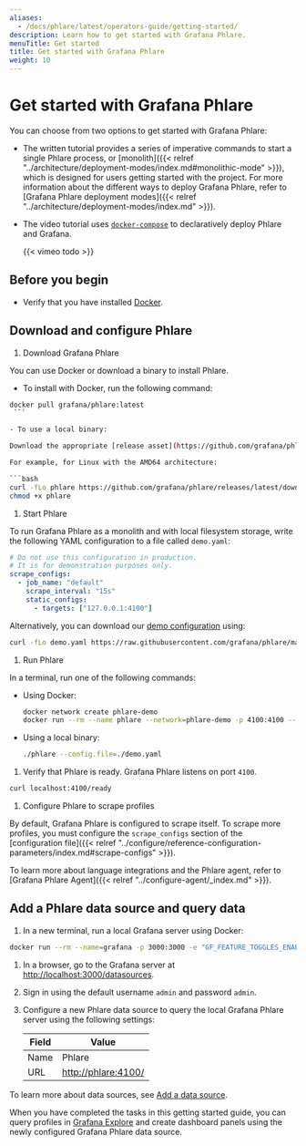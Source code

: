 ```yaml
---
aliases:
  - /docs/phlare/latest/operators-guide/getting-started/
description: Learn how to get started with Grafana Phlare.
menuTitle: Get started
title: Get started with Grafana Phlare
weight: 10
---
```


# Get started with Grafana Phlare

You can choose from two options to get started with Grafana Phlare:

- The written tutorial provides a series of imperative commands to start a single Phlare process, or [monolith]({{< relref "../architecture/deployment-modes/index.md#monolithic-mode" >}}), which is designed for users getting started with the project. For more information about the different ways to deploy Grafana Phlare, refer to [Grafana Phlare deployment modes]({{< relref "../architecture/deployment-modes/index.md" >}}).
- The video tutorial uses [`docker-compose`](https://github.com/grafana/phlare/tree/main/tools/docker-compose) to declaratively deploy Phlare and Grafana.

  {{< vimeo todo >}}

## Before you begin

- Verify that you have installed [Docker](https://docs.docker.com/engine/install/).

## Download and configure Phlare

1. Download Grafana Phlare

  You can use Docker or download a binary to install Phlare. 

  - To install with Docker, run the following command:

   ```bash
   docker pull grafana/phlare:latest
    ```

  - To use a local binary:

  Download the appropriate [release asset](https://github.com/grafana/phlare/releases/latest) for your operating system and architecture and make it executable.

  For example, for Linux with the AMD64 architecture:

  ```bash
  curl -fLo phlare https://github.com/grafana/phlare/releases/latest/download/phlare-linux-amd64
  chmod +x phlare
  ```
  
1. Start Phlare

  To run Grafana Phlare as a monolith and with local filesystem storage, write the following YAML configuration to a file called `demo.yaml`:

  ```yaml
  # Do not use this configuration in production.
  # It is for demonstration purposes only.
  scrape_configs:
    - job_name: "default"
      scrape_interval: "15s"
      static_configs:
        - targets: ["127.0.0.1:4100"]
  ```

  Alternatively, you can download our [demo configuration](https://raw.githubusercontent.com/grafana/phlare/main/cmd/phlare/phlare.yaml) using:

  ```bash
  curl -fLo demo.yaml https://raw.githubusercontent.com/grafana/phlare/main/cmd/phlare/phlare.yaml
  ```

1. Run Phlare

  In a terminal, run one of the following commands:

  - Using Docker:

    ```bash
    docker network create phlare-demo
    docker run --rm --name phlare --network=phlare-demo -p 4100:4100 --volume "$(pwd)"/demo.yaml:/etc/phlare/demo.yaml grafana/phlare:latest --config.file=/etc/phlare/demo.yaml
    ```

  - Using a local binary:

    ```bash
    ./phlare --config.file=./demo.yaml
    ```

1. Verify that Phlare is ready. Grafana Phlare listens on port `4100`. 

  ```bash
  curl localhost:4100/ready
  ```

1. Configure Phlare to scrape profiles

  By default, Grafana Phlare is configured to scrape itself.
  To scrape more profiles, you must configure the `scrape_configs` section of the [configuration file]({{< relref "../configure/reference-configuration-parameters/index.md#scrape-configs" >}}).

  To learn more about language integrations and the Phlare agent, refer to [Grafana Phlare Agent]({{< relref "../configure-agent/_index.md" >}}).

## Add a Phlare data source and query data

1. In a new terminal, run a local Grafana server using Docker:

  ```bash
  docker run --rm --name=grafana -p 3000:3000 -e "GF_FEATURE_TOGGLES_ENABLE=flameGraph" --network=phlare-demo grafana/grafana:main
  ```

1. In a browser, go to the Grafana server at [http://localhost:3000/datasources](http://localhost:3000/datasources).

1. Sign in using the default username `admin` and password `admin`.

1. Configure a new Phlare data source to query the local Grafana Phlare server using the following settings:

   | Field | Value                                                                |
   | ----- | -------------------------------------------------------------------- |
   | Name  | Phlare                                                               |
   | URL   | [http://phlare:4100/](http://phlare:4100/) |

  To learn more about data sources, see [Add a data source](https://grafana.com/docs/grafana/latest/datasources/add-a-data-source/).

When you have completed the tasks in this getting started guide, you can query profiles in [Grafana Explore](https://grafana.com/docs/grafana/latest/explore/)
and create dashboard panels using the newly configured Grafana Phlare data source.